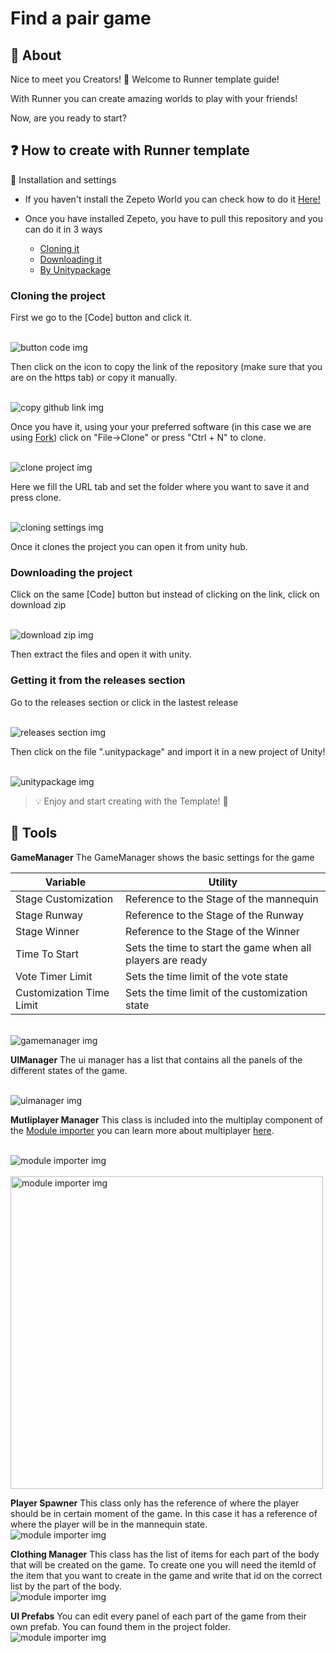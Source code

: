 
# Find a pair game

## 📢 About

Nice to meet you Creators! 👋 Welcome to Runner template guide!

With Runner you can create amazing worlds to play with your friends!

Now, are you ready to start?

  

## ❓ How to create with Runner template

:wrench: Installation and settings

- If you haven't install the Zepeto World you can check how to do it <a href="https://docs.zepeto.me/studio/reference/installation_and_settings">Here!</a>

- Once you have installed Zepeto, you have to pull this repository and you can do it in 3 ways
  - [Cloning it](#cloning-the-project)
  - [Downloading it](#downloading-the-project)
  - [By Unitypackage](#getting-it-from-the-releases-section)

### Cloning the project

First we go to the [Code] button and click it.

<br><img src = "docs/images/download/01.png" alt = "button code img"></img><br>

Then click on the icon to copy the link of the repository (make sure that you are on the https tab) or copy it manually.

<br><img src = "docs/images/download/02.png" alt = "copy github link img"></img><br>

Once you have it, using your your preferred software (in this case we are using <a href="https://git-fork.com/" target="_blank"> Fork</a>) click on "File->Clone" or press "Ctrl + N" to clone.

<br><img src = "docs/images/download/03.png" alt = "clone project img"></img><br>

Here we fill the URL tab and set the folder where you want to save it and press clone.

<br><img src = "docs/images/download/04.png" alt = "cloning settings img"></img><br>

Once it clones the project you can open it from unity hub.

### Downloading the project

Click on the same [Code] button but instead of clicking on the link, click on download zip

<br><img src = "docs/images/download/05.png" alt = "download zip img"></img><br>

Then extract the files and open it with unity.

### Getting it from the releases section

Go to the releases section or click in the lastest release

<br><img src = "docs/images/download/06.png" alt = "releases section img"></img><br>

Then click on the file ".unitypackage" and import it in a new project of Unity!

<br><img src = "docs/images/download/07.png" alt = "unitypackage img"></img><br>


  

> 💡 Enjoy and start creating with the Template! :tada:

  

## 🔨 Tools

**GameManager**
The GameManager shows the basic settings for the game

| Variable                 | Utility                                                    |
| ------------------------ | ---------------------------------------------------------- |
| Stage Customization      | Reference to the Stage of the mannequin                    |
| Stage Runway             | Reference to the Stage of the Runway                       |
| Stage Winner             | Reference to the Stage of the Winner                       |
| Time To Start            | Sets the time to start the game when all players are ready |
| Vote Timer Limit         | Sets the time limit of the vote state                      |
| Customization Time Limit | Sets the time limit of the customization state             |

<br><img src = "docs/images/gamemanager.png" alt = "gamemanager img"></img><br>

**UIManager**
The ui manager has a list that contains all the panels of the different states of the game.

<br><img src = "docs/images/uimanager.png" alt = "uimanager img"></img><br>

**Mutliplayer Manager**
This class is included into the multiplay component of the <a href="https://github.com/JasperGame/zepeto-modules"> Module importer</a> you can learn more about multiplayer <a href="https://docs.zepeto.me/studio/reference/multiplay">here</a>.


<br><img src = "docs/images/multiplayermanager.png" alt = "module importer img"></img><br>
<br><img src = "docs/images/moduleimporter.png" alt = "module importer img" width="500"></img><br>



**Player Spawner**
This class only has the reference of where the player should be in certain moment of the game.
In this case it has a reference of where the player will be in the mannequin state.
<br><img src = "docs/images/playerspawner.png" alt = "module importer img"></img><br>

**Clothing Manager**
This class has the list of items for each part of the body that will be created on the game.
To create one you will need the itemId of the item that you want to create in the game and write that id on the correct list by the part of the body.
<br><img src = "docs/images/clothingmanager.png" alt = "module importer img"></img><br>

**UI Prefabs**
You can edit every panel of each part of the game from their own prefab.
You can found them in the project folder.
<br><img src = "docs/images/uiprefabs.png" alt = "module importer img"></img><br>

